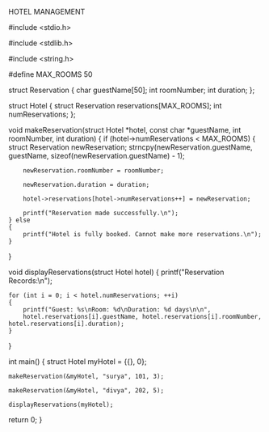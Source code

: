 HOTEL MANAGEMENT


#include <stdio.h>

#include <stdlib.h>

#include <string.h>


#define MAX_ROOMS 50

struct Reservation 
{
    char guestName[50];
    int roomNumber;
    int duration;
};

struct Hotel 
{
    struct Reservation reservations[MAX_ROOMS];
    int numReservations;
};

void makeReservation(struct Hotel *hotel, 
const char *guestName, 
int roomNumber, 
int duration) 
{
    if (hotel->numReservations < MAX_ROOMS) 
    {
        struct Reservation newReservation;
        strncpy(newReservation.guestName, guestName, 
        sizeof(newReservation.guestName) - 1);
        
        newReservation.roomNumber = roomNumber;
        
        newReservation.duration = duration;

        hotel->reservations[hotel->numReservations++] = newReservation;

        printf("Reservation made successfully.\n");
    } else
    {
        printf("Hotel is fully booked. Cannot make more reservations.\n");
    }
}

void displayReservations(struct Hotel hotel) 
{
    printf("Reservation Records:\n");

    for (int i = 0; i < hotel.numReservations; ++i) 
    {
        printf("Guest: %s\nRoom: %d\nDuration: %d days\n\n",
        hotel.reservations[i].guestName, hotel.reservations[i].roomNumber, hotel.reservations[i].duration);
    }
}

int main() 
{
   struct Hotel myHotel = {{}, 0};

    makeReservation(&myHotel, "surya", 101, 3);
    
    makeReservation(&myHotel, "divya", 202, 5);

    displayReservations(myHotel);
return 0;
}
